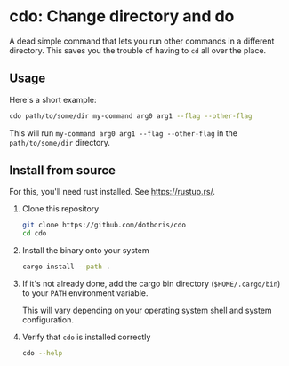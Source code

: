 # cdo: Change directory and do

A dead simple command that lets you run other commands in a different directory.
This saves you the trouble of having to `cd` all over the place.

## Usage

Here's a short example:

```sh
cdo path/to/some/dir my-command arg0 arg1 --flag --other-flag
```

This will run `my-command arg0 arg1 --flag --other-flag` in the
`path/to/some/dir` directory.

## Install from source

For this, you'll need rust installed. See <https://rustup.rs/>.

1. Clone this repository

    ```sh
    git clone https://github.com/dotboris/cdo
    cd cdo
    ```

1. Install the binary onto your system

    ```sh
    cargo install --path .
    ```

1. If it's not already done, add the cargo bin directory (`$HOME/.cargo/bin`) to
   your `PATH` environment variable.

    This will vary depending on your operating system shell and system
    configuration.

1. Verify that `cdo` is installed correctly

    ```sh
    cdo --help
    ```
